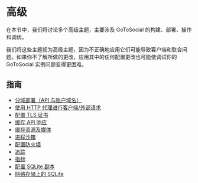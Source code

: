 # 高级

在本节中，我们将讨论多个高级主题，主要涉及 GoToSocial 的构建、部署、操作和调优。

我们将这些主题视为高级主题，因为不正确地应用它们可能导致客户端和联合问题。如果你不了解所做的更改，应用其中的任何配置更改也可能使调试你的 GoToSocial 实例问题变得更困难。

## 指南

* [分域部署（API 与账户域名）](host-account-domain.md)
* [使用 HTTP 代理进行客户端/外部请求](outgoing-proxy.md)
* [配置 TLS 证书](certificates.md)
* [缓存 API 响应](caching/api.md)
* [缓存资源及媒体](caching/assets-media.md)
* [进程沙箱](security/sandboxing.md)
* [配置防火墙](security/firewall.md)
* [追踪](tracing.md)
* [指标](metrics.md)
* [配置 SQLite 副本](replicating-sqlite.md)
* [网络存储上的 SQLite](sqlite-networked-storage.md)
